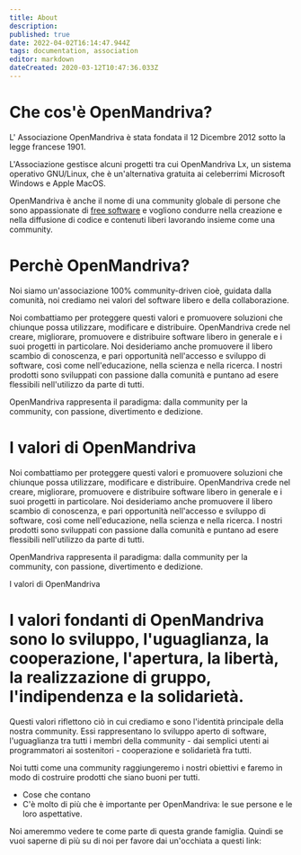 ```yaml
---
title: About
description: 
published: true
date: 2022-04-02T16:14:47.944Z
tags: documentation, association
editor: markdown
dateCreated: 2020-03-12T10:47:36.033Z
---
```


# Che cos'è OpenMandriva?
L' Associazione OpenMandriva è stata fondata il 12 Dicembre 2012 sotto la legge francese 1901.

L'Associazione gestisce alcuni progetti tra cui OpenMandriva Lx, un sistema operativo GNU/Linux, che è un'alternativa gratuita ai celeberrimi Microsoft Windows e Apple MacOS.

OpenMandriva è anche il nome di una community globale di persone che sono appassionate di [free software](http://en.wikipedia.org/wiki/Free_software) e vogliono condurre nella creazione e nella diffusione di codice e contenuti liberi lavorando insieme come una community.

# Perchè OpenMandriva?
Noi siamo un'associazione 100% community-driven cioè, guidata dalla comunità, noi crediamo nei valori del software libero e della collaborazione.

Noi combattiamo per proteggere questi valori e promuovere soluzioni che chiunque possa utilizzare, modificare e distribuire. OpenMandriva crede nel creare, migliorare, promuovere e distribuire software libero in generale e i suoi progetti in particolare. Noi desideriamo anche promuovere il libero scambio di conoscenza, e pari opportunità nell'accesso e sviluppo di software, così come nell'educazione, nella scienza e nella ricerca. I nostri prodotti sono sviluppati con passione dalla comunità e puntano ad esere flessibili nell'utilizzo da parte di tutti.

OpenMandriva rappresenta il paradigma: dalla community per la community, con passione, divertimento e dedizione.

# I valori di OpenMandriva
Noi combattiamo per proteggere questi valori e promuovere soluzioni che chiunque possa utilizzare, modificare e distribuire. OpenMandriva crede nel creare, migliorare, promuovere e distribuire software libero in generale e i suoi progetti in particolare. Noi desideriamo anche promuovere il libero scambio di conoscenza, e pari opportunità nell'accesso e sviluppo di software, così come nell'educazione, nella scienza e nella ricerca. I nostri prodotti sono sviluppati con passione dalla comunità e puntano ad esere flessibili nell'utilizzo da parte di tutti.

OpenMandriva rappresenta il paradigma: dalla community per la community, con passione, divertimento e dedizione.

I valori di OpenMandriva

# I valori fondanti di OpenMandriva sono lo sviluppo, l'uguaglianza, la cooperazione, l'apertura, la libertà, la realizzazione di gruppo, l'indipendenza e la solidarietà.
Questi valori riflettono ciò in cui crediamo e sono l'identità principale della nostra community. Essi rappresentano lo sviluppo aperto di software, l'uguaglianza tra tutti i membri della community - dai semplici utenti ai programmatori ai sostenitori - cooperazione e solidarietà fra tutti.

Noi tutti come una community raggiungeremo i nostri obiettivi e faremo in modo di costruire prodotti che siano buoni per tutti.

- Cose che contano
- C'è molto di più che è importante per OpenMandriva: le sue persone e le loro aspettative.


Noi ameremmo vedere te come parte di questa grande famiglia. Quindi se vuoi saperne di più su di noi per favore dai un'occhiata a questi link:
